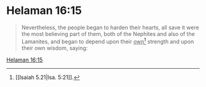 # Helaman 16:15

> Nevertheless, the people began to harden their hearts, all save it were the most believing part of them, both of the Nephites and also of the Lamanites, and began to depend upon their <u>own</u>[^a] strength and upon their own wisdom, saying:

[Helaman 16:15](https://www.churchofjesuschrist.org/study/scriptures/bofm/hel/16?lang=eng&id=p15#p15)


[^a]: [[Isaiah 5.21|Isa. 5:21]].  

